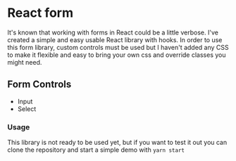 # React form

It's known that working with forms in React could be a little verbose. I've created a simple and easy usable React library with hooks. In order to use this form library, custom controls must be used but I haven't added any CSS to make it flexible and easy to bring your own css and override classes you might need.

## Form Controls

- Input
- Select

### Usage

This library is not ready to be used yet, but if you want to test it out you can clone the repository and start a simple demo with `yarn start`
